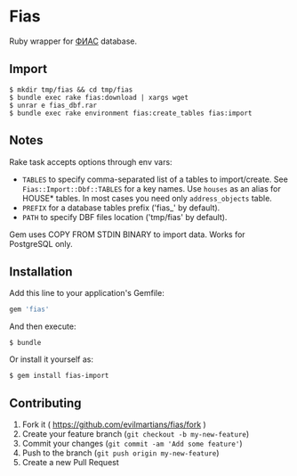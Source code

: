 # Fias

Ruby wrapper for [ФИАС](http://fias.nalog.ru) database.

## Import

    $ mkdir tmp/fias && cd tmp/fias
    $ bundle exec rake fias:download | xargs wget
    $ unrar e fias_dbf.rar
    $ bundle exec rake environment fias:create_tables fias:import

## Notes

Rake task accepts options through env vars:

* `TABLES` to specify comma-separated list of a tables to import/create. See `Fias::Import::Dbf::TABLES` for a key names. Use `houses` as an alias for HOUSE* tables. In most cases you need only `address_objects` table.
* `PREFIX` for a database tables prefix ('fias_' by default).
* `PATH` to specify DBF files location ('tmp/fias' by default).

Gem uses COPY FROM STDIN BINARY to import data. Works for PostgreSQL only.

## Installation

Add this line to your application's Gemfile:

```ruby
gem 'fias'
```

And then execute:

    $ bundle

Or install it yourself as:

    $ gem install fias-import

## Contributing

1. Fork it ( https://github.com/evilmartians/fias/fork )
2. Create your feature branch (`git checkout -b my-new-feature`)
3. Commit your changes (`git commit -am 'Add some feature'`)
4. Push to the branch (`git push origin my-new-feature`)
5. Create a new Pull Request

